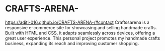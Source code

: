 # CRAFTS-ARENA-
https://aditi-016.github.io/CRAFTS-ARENA-/#contact
Craftssarena is a responsive e-commerce site for showcasing and selling handmade crafts. Built with HTML and CSS, it adapts seamlessly across devices, offering a great user experience. This personal project promotes my handmade crafts business, expanding its reach and improving customer shopping.
